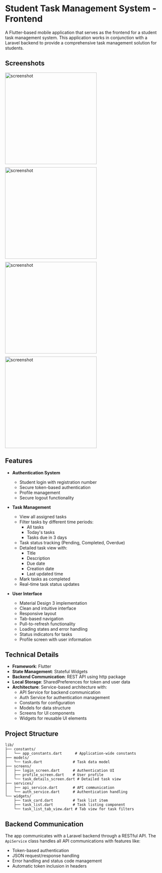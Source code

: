 # Student Task Management System - Frontend

A Flutter-based mobile application that serves as the frontend for a student task management system. This application works in conjunction with a Laravel backend to provide a comprehensive task management solution for students.

## Screenshots

<div style="display: flex; flex-wrap: wrap; gap: 10px">
    <img src="screenshots/img_1.png" alt="screenshot" width="300" />
    <img src="screenshots/img_2.png" alt="screenshot" width="300" />
    <img src="screenshots/img_3.png" alt="screenshot" width="300" />
    <img src="screenshots/img_4.png" alt="screenshot" width="300" />
</div>

## Features

- **Authentication System**

  - Student login with registration number
  - Secure token-based authentication
  - Profile management
  - Secure logout functionality

- **Task Management**

  - View all assigned tasks
  - Filter tasks by different time periods:
    - All tasks
    - Today's tasks
    - Tasks due in 3 days
  - Task status tracking (Pending, Completed, Overdue)
  - Detailed task view with:
    - Title
    - Description
    - Due date
    - Creation date
    - Last updated time
  - Mark tasks as completed
  - Real-time task status updates

- **User Interface**
  - Material Design 3 implementation
  - Clean and intuitive interface
  - Responsive layout
  - Tab-based navigation
  - Pull-to-refresh functionality
  - Loading states and error handling
  - Status indicators for tasks
  - Profile screen with user information

## Technical Details

- **Framework**: Flutter
- **State Management**: Stateful Widgets
- **Backend Communication**: REST API using http package
- **Local Storage**: SharedPreferences for token and user data
- **Architecture**: Service-based architecture with:
  - API Service for backend communication
  - Auth Service for authentication management
  - Constants for configuration
  - Models for data structure
  - Screens for UI components
  - Widgets for reusable UI elements

## Project Structure

```
lib/
├── constants/
│   └── app_constants.dart      # Application-wide constants
├── models/
│   └── task.dart              # Task data model
├── screens/
│   ├── login_screen.dart      # Authentication UI
│   ├── profile_screen.dart    # User profile
│   └── task_details_screen.dart # Detailed task view
├── services/
│   ├── api_service.dart       # API communication
│   └── auth_service.dart      # Authentication handling
└── widgets/
    ├── task_card.dart         # Task list item
    ├── task_list.dart         # Task listing component
    └── task_list_tab_view.dart # Tab view for task filters
```

## Backend Communication

The app communicates with a Laravel backend through a RESTful API. The `ApiService` class handles all API communications with features like:

- Token-based authentication
- JSON request/response handling
- Error handling and status code management
- Automatic token inclusion in headers
